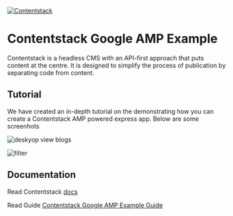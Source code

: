 [![Contentstack](https://www.contentstack.com/docs/static/images/contentstack.png)](https://www.contentstack.com/)

# Contentstack Google AMP Example

Contentstack is a headless CMS with an API-first approach that puts content at the centre. It is designed to simplify the process of publication by separating code from content.



## Tutorial

We have created an in-depth tutorial on the demonstrating how you can create a Contentstack AMP powered express app. Below are some screenhots

![deskyop view blogs](https://user-images.githubusercontent.com/29656920/84237711-7b553280-ab17-11ea-9c2a-b8c73228c798.png) 

![filter](https://user-images.githubusercontent.com/29656920/84239361-00d9e200-ab1a-11ea-949e-b044cd2f28c3.png)

## Documentation

Read Contentstack [docs](https://www.contentstack.com/docs/)

Read Guide [Contentstack Google AMP Example Guide]()
